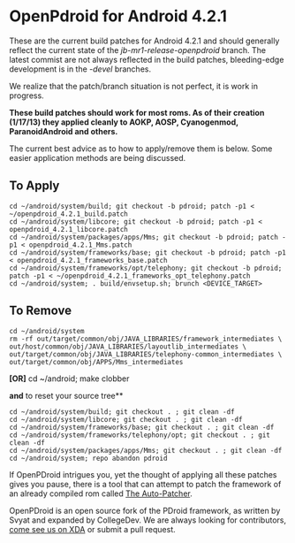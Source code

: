 OpenPdroid for Android 4.2.1
===============================


These are the current build patches for Android 4.2.1 and should generally reflect the
current state
 of the _jb-mr1-release-openpdroid_ branch.
The latest commist are not always reflected in the build patches, bleeding-edge development is in the _-devel_ branches.

We realize that the patch/branch situation is not perfect, it is work in progress.

__These build patches should work for most roms. As of their creation (1/17/13) they applied cleanly to AOKP, AOSP, Cyanogenmod, ParanoidAndroid and others.__

The current best advice as to how to apply/remove them is below. Some easier application
methods are being discussed.

To Apply
--------------
	cd ~/android/system/build; git checkout -b pdroid; patch -p1 < ~/openpdroid_4.2.1_build.patch
	cd ~/android/system/libcore; git checkout -b pdroid; patch -p1 < openpdroid_4.2.1_libcore.patch
	cd ~/android/system/packages/apps/Mms; git checkout -b pdroid; patch -p1 < openpdroid_4.2.1_Mms.patch
	cd ~/android/system/frameworks/base; git checkout -b pdroid; patch -p1 < openpdroid_4.2.1_frameworks_base.patch
	cd ~/android/system/frameworks/opt/telephony; git checkout -b pdroid; patch -p1 < ~/openpdroid_4.2.1_frameworks_opt_telephony.patch
	cd ~/android/system; . build/envsetup.sh; brunch <DEVICE_TARGET>


To Remove
--------------
	cd ~/android/system
	rm -rf out/target/common/obj/JAVA_LIBRARIES/framework_intermediates \
	out/host/common/obj/JAVA_LIBRARIES/layoutlib_intermediates \
	out/target/common/obj/JAVA_LIBRARIES/telephony-common_intermediates \
	out/target/common/obj/APPS/Mms_intermediates

**[OR]** 	cd ~/android; make clobber

**and** to reset your source tree**

	cd ~/android/system/build; git checkout . ; git clean -df
	cd ~/android/system/libcore; git checkout . ; git clean -df
	cd ~/android/system/frameworks/base; git checkout . ; git clean -df
	cd ~/android/system/frameworks/telephony/opt; git checkout . ; git clean -df
	cd ~/android/system/packages/apps/Mms; git checkout . ; git clean -df
	cd ~/android/system; repo abandon pdroid

If OpenPDroid intrigues you, yet the thought of applying all these patches gives you
pause, there is a tool that can attempt to patch the framework of an already compiled
rom called [The Auto-Patcher](http://forum.xda-developers.com/showthread.php?p=32155918#post32155918). 


OpenPDroid is an open source fork of the PDroid framework, as written by Svyat and expanded by CollegeDev. We are always looking for contributors, [come see us on XDA](http://forum.xda-developers.com/showthread.php?t=2098156) or submit a pull request.

